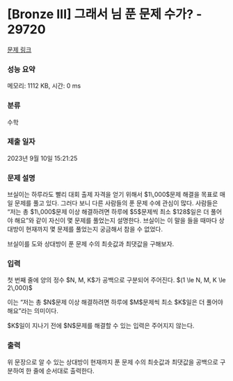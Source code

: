 # [Bronze III] 그래서 님 푼 문제 수가? - 29720 

[문제 링크](https://www.acmicpc.net/problem/29720) 

### 성능 요약

메모리: 1112 KB, 시간: 0 ms

### 분류

수학

### 제출 일자

2023년 9월 10일 15:21:25

### 문제 설명

<p>브실이는 하루라도 빨리 대회 출제 자격을 얻기 위해서 $1\,000$문제 해결을 목표로 매일 문제를 풀고 있다. 그러다 보니 다른 사람들의 푼 문제 수에 관심이 많다. 사람들은 “저는 총 $1\,000$문제 이상 해결하려면 하루에 $5$문제씩 최소 $128$일은 더 풀어야 해요”와 같이 자신이 몇 문제를 풀었는지 설명한다. 브실이는 이 말을 들을 때마다 상대방이 현재까지 몇 문제를 풀었는지 궁금해서 참을 수 없었다.</p>

<p>브실이를 도와 상대방이 푼 문제 수의 최솟값과 최댓값을 구해보자.</p>

### 입력 

 <p>첫 번째 줄에 양의 정수 $N, M, K$가 공백으로 구분되어 주어진다. $(1 \le N, M, K \le 2\,000)$</p>

<p>이는 “저는 총 $N$문제 이상 해결하려면 하루에 $M$문제씩 최소 $K$일은 더 풀어야 해요”라는 의미이다.</p>

<p>$K$일이 지나기 전에 $N$문제를 해결할 수 있는 입력은 주어지지 않는다.</p>

### 출력 

 <p>위 문장으로 알 수 있는 상대방이 현재까지 푼 문제 수의 최솟값과 최댓값을 공백으로 구분하여 한 줄에 순서대로 출력한다.</p>

